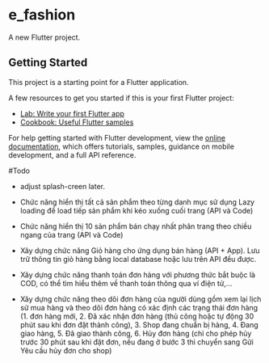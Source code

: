 # e_fashion

A new Flutter project.

## Getting Started

This project is a starting point for a Flutter application.

A few resources to get you started if this is your first Flutter project:

- [Lab: Write your first Flutter app](https://docs.flutter.dev/get-started/codelab)
- [Cookbook: Useful Flutter samples](https://docs.flutter.dev/cookbook)

For help getting started with Flutter development, view the
[online documentation](https://docs.flutter.dev/), which offers tutorials,
samples, guidance on mobile development, and a full API reference.


#Todo
<!-- dart run sqflite_common_ffi_web:setup -->
<!-- flutter run -d edge --web-renderer html -->

* adjust splash-creen later.


- Chức năng hiển thị tất cả sản phẩm theo từng danh mục sử dụng Lazy loading để load tiếp sản phẩm khi kéo xuống cuối trang (API và Code)

- Chức năng hiển thị 10 sản phẩm bán chạy nhất phân trang theo chiều ngang của trang (API và Code)


- Xây dựng chức năng Giỏ hàng cho ứng dụng bán hàng (API + App). Lưu trữ thông tin giỏ hàng bằng local database hoặc lưu trên API đều được.

- Xây dựng chức năng thanh toán đơn hàng với phương thức bắt buộc là COD, có thể tìm hiểu thêm về thanh toán thông qua ví điện tử,...

- Xây dựng chức năng theo dõi đơn hàng của người dùng gồm xem lại lịch sử mua hàng và theo dõi đơn hàng có xác định các trạng thái đơn hàng (1. đơn hàng mới, 2. Đã xác nhận đơn hàng (thủ công hoặc tự động 30 phút sau khi đơn đặt thành công), 3. Shop đang chuẩn bị hàng, 4. Đang giao hàng, 5. Đã giao thành công, 6. Hủy đơn hàng (chỉ cho phép hủy trước 30 phút sau khi đặt đơn, nếu đang ở bước 3 thì chuyển sang Gửi Yêu cầu hủy đơn cho shop)